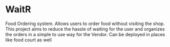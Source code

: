 # WaitR
Food Ordering system. Allows users to order food without visiting the shop. This project aims to reduce the hassle of waiting for the user and organizes the orders in a simple to use way for the Vendor. Can be deployed in places like food court as well
